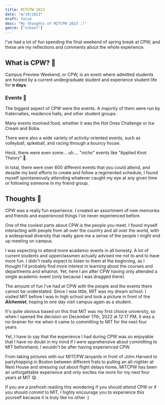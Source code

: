 ```yaml
---
title: MITCPW 2023
date: "4/19/2023"
draft: false
desc: "My thoughts of MITCPW 2023 :)"
genre: ["school"]
---
```


I've had a lot of fun spending the final weekend of spring break at CPW, and these are my reflections and comments about the whole experience.

## What is CPW? :thinking:

Campus Preview Weekend, or CPW, is an event where admitted students are hosted by a current undergraduate student and experience student life for **π days**.

### Events :tada:

The biggest aspect of CPW were the events. A majority of them were run by fraternaties, residence halls, and other student groups.

Many events involved food, whether it was the Hot Ones Challenge or Ice Cream and Boba.

There were also a wide variety of activity-oriented events, such as volleyball, spikeball, and racing through a bouncy house.

Heck, there were even some... uh.... "_niche_" events like "Applied Knot Theory" :raised_eyebrow:.

In total, there were over 600 different events that you could attend, and despite my best efforts to create and follow a regimented schedule, I found myself spontaneously attending whatever caught my eye at any given time or following someone in my friend group.

## Thoughts :thought_balloon:

CPW was a really fun experience. I created an assortment of new memories and friends and experienced things I've never experienced before.

One of the coolest parts about CPW is the people you meet. I found myself interacting with people from all over the country and all over the world, with a widespread diversity that really gave me a sense of the people I might end up meeting on campus.

I was expecting to attend more academic events in all honesty. A lot of current students and upperclassmen actually advised me not to and to have more fun. I didn't really expect to listen to them at the beginning, as I thought I'd probably find more interest in learning about the courses and departments and whatnot. Yet, here I am after CPW having only attended a single academic event (only because I was dragged there).

The amount of fun I've had at CPW with the people and the events there cannot be understated. Since I was little, MIT was my dream school. I visited MIT before I was in high school and took a picture in front of the **_Alchemist_**, hoping to one day visit campus again as a student.

It's quite obvious based on this that MIT was my first choice university, so when I opened the decision on December 17th, 2022 at 12:17 PM, it was a no-brainer for me when it came to committing to MIT for the next four years.

Yet, I have to say that the experience I had during CPW was so enjoyable that I have no doubt in my mind if I were apprehensive about committing to MIT beforehand, I wouldn't be after having experienced CPW.

From taking pictures with our MITCPW lanyards in front of John Harvard to partyhopping in Boston between different frats to pulling an all-nighter at Next House and stressing out about flight delays home, MITCPW has been an unforgettable experience and only excites me more for my next four years at MIT :yum:.

If you are a prefrosh reading this wondering if you should attend CPW or if you should commit to MIT, I highly encourage you to experience this yourself because it is truly like no other :\)
